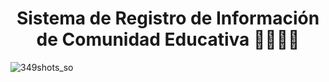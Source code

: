 <h1 align="center">Sistema de Registro de Información de Comunidad Educativa 🧑‍🎓👩‍🏫</h1>

![349shots_so](https://github.com/user-attachments/assets/a2a016ce-4d96-41c7-9818-c6e5de64056e)
